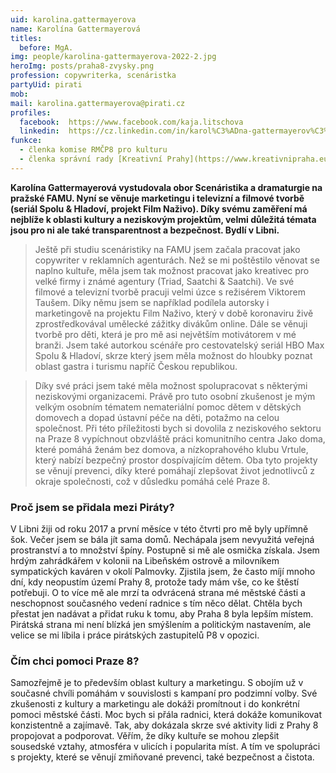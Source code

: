 ```yaml
---
uid: karolina.gattermayerova
name: Karolína Gattermayerová
titles:
  before: MgA.
img: people/karolina-gattermayerova-2022-2.jpg
heroImg: posts/praha8-zvysky.png
profession: copywriterka, scenáristka
partyUid: pirati
mob:
mail: karolina.gattermayerova@pirati.cz
profiles:
  facebook:  https://www.facebook.com/kaja.litschova
  linkedin:  https://cz.linkedin.com/in/karol%C3%ADna-gattermayerov%C3%A1-a4b454131
funkce:
  - členka komise RMČP8 pro kulturu
  - členka správní rady [Kreativní Prahy](https://www.kreativnipraha.eu/cs)
---
```


**Karolína Gattermayerová vystudovala obor Scenáristika a dramaturgie na pražské FAMU. Nyní se věnuje marketingu i televizní a filmové tvorbě (seriál Spolu & Hladoví, projekt Film Naživo). Díky svému zaměření má nejblíže k oblasti kultury a neziskovým projektům, velmi důležitá témata jsou pro ni ale také transparentnost a bezpečnost. Bydlí v Libni.**

>Ještě při studiu scenáristiky na FAMU jsem začala pracovat jako copywriter v reklamních agenturách. Než se mi poštěstilo věnovat se naplno kultuře, měla jsem tak možnost pracovat jako kreativec pro velké firmy i známé agentury (Triad, Saatchi & Saatchi). Ve své filmové a televizní tvorbě pracuji velmi úzce s režisérem Viktorem Taušem. Díky němu jsem se například podílela autorsky i marketingově na projektu Film Naživo, který v době koronaviru živě zprostředkovával umělecké zážitky divákům online. Dále se věnuji tvorbě pro děti, která je pro mě asi největším motivátorem v mé branži. Jsem také autorkou scénáře pro cestovatelský seriál HBO Max Spolu & Hladoví, skrze který jsem měla možnost do hloubky poznat oblast gastra i turismu napříč Českou republikou.

> Díky své práci jsem také měla možnost spolupracovat s některými neziskovými organizacemi. Právě pro tuto osobní zkušenost je mým velkým osobním tématem nemateriální pomoc dětem v dětských domovech a dopad ústavní péče na děti, potažmo na celou společnost. Při této příležitosti bych si dovolila z neziskového sektoru na Praze 8 vypíchnout obzvláště práci komunitního centra Jako doma, které pomáhá ženám bez domova, a nízkoprahového klubu Vrtule, který nabízí bezpečný prostor dospívajícím dětem. Oba tyto projekty se věnují prevenci, díky které pomáhají zlepšovat život jednotlivců z okraje společnosti, což v důsledku pomáhá celé Praze 8.

### Proč jsem se přidala mezi Piráty?
V Libni žiji od roku 2017 a první měsíce v této čtvrti pro mě byly upřímně šok. Večer jsem se bála jít sama domů. Nechápala jsem nevyužitá veřejná prostranství a to množství špíny. Postupně si mě ale osmička získala. Jsem hrdým zahrádkářem v kolonii na Libeňském ostrově a milovníkem sympatických kaváren v okolí Palmovky. Zjistila jsem, že často míjí mnoho dní, kdy neopustím území Prahy 8, protože tady mám vše, co ke štěstí potřebuji. O to více mě ale mrzí ta odvrácená strana mé městské části a neschopnost současného vedení radnice s tím něco dělat. Chtěla bych přestat jen nadávat a přidat ruku k tomu, aby Praha 8 byla lepším místem. Pirátská strana mi není blízká jen smýšlením a politickým nastavením, ale velice se mi líbila i práce pirátských zastupitelů P8 v opozici.

### Čím chci pomoci Praze 8?
Samozřejmě je to především oblast kultury a marketingu. S obojím už v současné chvíli pomáhám v souvislosti s kampaní pro podzimní volby. Své zkušenosti z kultury a marketingu ale dokáži promítnout i do konkrétní pomoci městské části. Moc bych si přála radnici, která dokáže komunikovat konzistentně a zajímavě. Tak, aby dokázala skrze své aktivity lidi z Prahy 8 propojovat a podporovat. Věřím, že díky kultuře se mohou zlepšit sousedské vztahy, atmosféra v ulicích i popularita míst. A tím ve spolupráci s projekty, které se věnují zmiňované prevenci, také bezpečnost a čistota.
